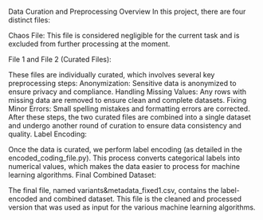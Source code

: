 Data Curation and Preprocessing Overview
In this project, there are four distinct files:

Chaos File: This file is considered negligible for the current task and is excluded from further processing at the moment.

File 1 and File 2 (Curated Files):

These files are individually curated, which involves several key preprocessing steps:
Anonymization: Sensitive data is anonymized to ensure privacy and compliance.
Handling Missing Values: Any rows with missing data are removed to ensure clean and complete datasets.
Fixing Minor Errors: Small spelling mistakes and formatting errors are corrected.
After these steps, the two curated files are combined into a single dataset and undergo another round of curation to ensure data consistency and quality.
Label Encoding:

Once the data is curated, we perform label encoding (as detailed in the encoded_coding_file.py). This process converts categorical labels into numerical values, which makes the data easier to process for machine learning algorithms.
Final Combined Dataset:

The final file, named variants&metadata_fixed1.csv, contains the label-encoded and combined dataset. This file is the cleaned and processed version that was used as input for the various machine learning algorithms.
